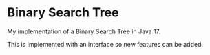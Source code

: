 # Binary Search Tree

My implementation of a Binary Search Tree in Java 17.

This is implemented with an interface so new features can be added.
